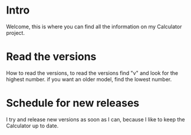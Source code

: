 # Intro

Welcome,
  this is where you can find
  all the information on my Calculator
  project. 

# Read the versions

How to read the versions,
  to read the versions
  find "v" and look for
  the highest number.
  if you want an
  older model, find the
  lowest number.

# Schedule for new releases
  I try and release new versions
  as soon as I can, because I
  like to keep the Calculator up
  to date.
